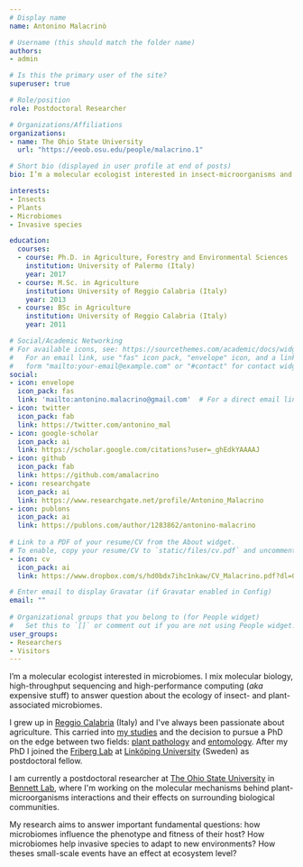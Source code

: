 ```yaml
---
# Display name
name: Antonino Malacrinò

# Username (this should match the folder name)
authors:
- admin

# Is this the primary user of the site?
superuser: true

# Role/position
role: Postdoctoral Researcher

# Organizations/Affiliations
organizations:
- name: The Ohio State University
  url: "https://eeob.osu.edu/people/malacrino.1"

# Short bio (displayed in user profile at end of posts)
bio: I’m a molecular ecologist interested in insect-microorganisms and plant-microorganism interaction.

interests:
- Insects
- Plants
- Microbiomes
- Invasive species

education:
  courses:
  - course: Ph.D. in Agriculture, Forestry and Environmental Sciences
    institution: University of Palermo (Italy)
    year: 2017
  - course: M.Sc. in Agriculture
    institution: University of Reggio Calabria (Italy)
    year: 2013
  - course: BSc in Agriculture
    institution: University of Reggio Calabria (Italy)
    year: 2011

# Social/Academic Networking
# For available icons, see: https://sourcethemes.com/academic/docs/widgets/#icons
#   For an email link, use "fas" icon pack, "envelope" icon, and a link in the
#   form "mailto:your-email@example.com" or "#contact" for contact widget.
social:
- icon: envelope
  icon_pack: fas
  link: 'mailto:antonino.malacrino@gmail.com'  # For a direct email link, use "mailto:antonino.malacrino@gmail.com".
- icon: twitter
  icon_pack: fab
  link: https://twitter.com/antonino_mal
- icon: google-scholar
  icon_pack: ai
  link: https://scholar.google.com/citations?user=_ghEdkYAAAAJ
- icon: github
  icon_pack: fab
  link: https://github.com/amalacrino
- icon: researchgate
  icon_pack: ai
  link: https://www.researchgate.net/profile/Antonino_Malacrino
- icon: publons
  icon_pack: ai
  link: https://publons.com/author/1283862/antonino-malacrino
  
# Link to a PDF of your resume/CV from the About widget.
# To enable, copy your resume/CV to `static/files/cv.pdf` and uncomment the lines below.  
- icon: cv
  icon_pack: ai
  link: https://www.dropbox.com/s/hd0bdx7ihc1nkaw/CV_Malacrino.pdf?dl=0

# Enter email to display Gravatar (if Gravatar enabled in Config)
email: ""
  
# Organizational groups that you belong to (for People widget)
#   Set this to `[]` or comment out if you are not using People widget.  
user_groups:
- Researchers
- Visitors
---
```


I’m a molecular ecologist interested in microbiomes. I mix molecular biology, high-throughput sequencing and high-performance computing (*aka* expensive stuff) to answer question about the ecology of insect- and plant-associated microbiomes.

I grew up in [Reggio Calabria](https://en.wikipedia.org/wiki/Reggio_Calabria) (Italy) and I've always been passionate about agriculture. This carried into [my studies](http://www.agraria.unirc.it/) and the decision to pursue a PhD on the edge between two fields: [plant pathology](https://www.unirc.it/ricerca/laboratori.php?lab=11) and [entomology](https://www.unirc.it/ricerca/laboratori.php?lab=12). After my PhD I joined the [Friberg Lab](https://liu.se/en/research/friberg-lab) at [Linköping University](https://liu.se/) (Sweden) as postdoctoral fellow. 

I am currently a postdoctoral researcher at [The Ohio State University](https://eeob.osu.edu/people/malacrino.1) in [Bennett Lab](https://species-interactions.osu.edu/), where I'm working on the molecular mechanisms behind plant-microorganisms interactions and their effects on surrounding biological communities.

My research aims to answer important fundamental questions: how microbiomes influence the phenotype and fitness of their host? How microbiomes help invasive species to adapt to new environments? How theses small-scale events have an effect at ecosystem level?
